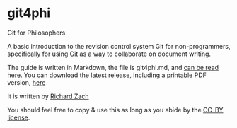 git4phi
=======

Git for Philosophers

A basic introduction to the revision control system Git for non-programmers, specifically for using Git as a way to collaborate on document writing.

The guide is written in Markdown, the file is git4phi.md, and [can be read here](https://github.com/rzach/git4phi/blob/main/git4phi.md). You can download the latest release, including a printable PDF version, [here](https://github.com/rzach/git4phi/releases)

It is written by [Richard Zach](http://richardzach.org)

You should feel free to copy & use this as long as you abide by the [CC-BY license](LICENSE.md).
